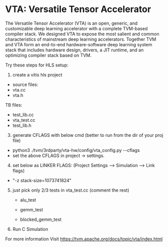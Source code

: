 # VTA: Versatile Tensor Accelerator

The Versatile Tensor Accelerator (VTA) is an open, generic, and customizable deep learning accelerator with a complete TVM-based compiler stack. We designed VTA to expose the most salient and common characteristics of mainstream deep learning accelerators. Together TVM and VTA form an end-to-end hardware-software deep learning system stack that includes hardware design, drivers, a JIT runtime, and an optimizing compiler stack based on TVM.

Try these steps for HLS setup:


1. create a vitis hls project
* source files:
* vta.cc
* vta.h

TB files:
* test_lib.cc
* vta_test.cc
* test_lib.h

3. generate CFLAGS with below cmd (better to run from the dir of your proj file)

* python3 ./tvm/3rdparty/vta-hw/config/vta_config.py --cflags
* set the above CFLAGS in project -> settings.

4. set below as LINKER FLAGS: (Project Settings --> Simulation --> Link flags)
* "-z stack-size=1073741824" 

 
5. just pick only 2/3 tests in vta_test.cc  (comment the rest)

    * alu_test

    * gemm_test

    * blocked_gemm_test

6. Run C Simulation

For more information Visit https://tvm.apache.org/docs/topic/vta/index.html

